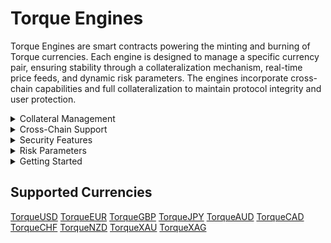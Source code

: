 # Torque Engines

Torque Engines are smart contracts powering the minting and burning of Torque currencies. Each engine is designed to manage a specific currency pair, ensuring stability through a collateralization mechanism, real-time price feeds, and dynamic risk parameters. The engines incorporate cross-chain capabilities and full collateralization to maintain protocol integrity and user protection.

<div class="faq-container">

<details>
<summary>Collateral Management</summary>
<div>
Deposit and redeem collateral with real-time price feeds, health factor monitoring, and liquidation protection.
</div>
</details>

<details>
<summary>Cross-Chain Support</summary>
<div>
LayerZero integration for cross-chain minting and burning with gas-efficient operations and secure message passing.
</div>
</details>

<details>
<summary>Security Features</summary>
<div>
Reentrancy protection, oracle validation, health checks, liquidation incentives, and emergency pause capability.
</div>
</details>

<details>
<summary>Risk Parameters</summary>
<div>
98% liquidation threshold, 20% liquidation bonus, minimum health factor requirements, and precision handling.
</div>
</details>

<details>
<summary>Getting Started</summary>
<div class="faq-reward">
To begin using Torque's currency engines, first select your desired Torque currency from the supported options. Then, deposit USDC as collateral to mint your chosen Torque tokens. Throughout the process, make sure to monitor your health factor to maintain a safe position. When you're ready to exit, you can redeem your collateral at any time. Remember to check cross-chain gas fees and verify oracle prices before executing transactions.
</div>
</details>

</div>

## Supported Currencies

<div class="currency-grid">
  <a href="#" class="currency-item">TorqueUSD</a>
  <a href="#" class="currency-item">TorqueEUR</a>
  <a href="#" class="currency-item">TorqueGBP</a>
  <a href="#" class="currency-item">TorqueJPY</a>
  <a href="#" class="currency-item">TorqueAUD</a>
  <a href="#" class="currency-item">TorqueCAD</a>
  <a href="#" class="currency-item">TorqueCHF</a>
  <a href="#" class="currency-item">TorqueNZD</a>
  <a href="#" class="currency-item">TorqueXAU</a>
  <a href="#" class="currency-item">TorqueXAG</a>
</div> 